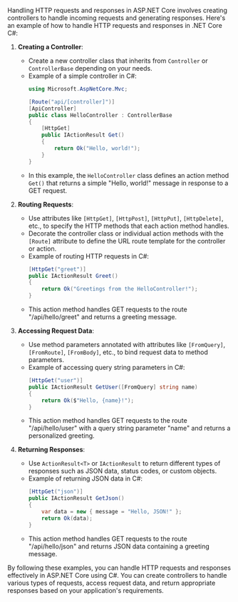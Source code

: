 Handling HTTP requests and responses in ASP.NET Core involves creating controllers to handle incoming requests and generating responses. Here's an example of how to handle HTTP requests and responses in .NET Core C#:

1. **Creating a Controller**:
   - Create a new controller class that inherits from `Controller` or `ControllerBase` depending on your needs.
   - Example of a simple controller in C#:
     ```csharp
     using Microsoft.AspNetCore.Mvc;

     [Route("api/[controller]")]
     [ApiController]
     public class HelloController : ControllerBase
     {
         [HttpGet]
         public IActionResult Get()
         {
             return Ok("Hello, world!");
         }
     }
     ```
   - In this example, the `HelloController` class defines an action method `Get()` that returns a simple "Hello, world!" message in response to a GET request.

2. **Routing Requests**:
   - Use attributes like `[HttpGet]`, `[HttpPost]`, `[HttpPut]`, `[HttpDelete]`, etc., to specify the HTTP methods that each action method handles.
   - Decorate the controller class or individual action methods with the `[Route]` attribute to define the URL route template for the controller or action.
   - Example of routing HTTP requests in C#:
     ```csharp
     [HttpGet("greet")]
     public IActionResult Greet()
     {
         return Ok("Greetings from the HelloController!");
     }
     ```
   - This action method handles GET requests to the route "/api/hello/greet" and returns a greeting message.

3. **Accessing Request Data**:
   - Use method parameters annotated with attributes like `[FromQuery]`, `[FromRoute]`, `[FromBody]`, etc., to bind request data to method parameters.
   - Example of accessing query string parameters in C#:
     ```csharp
     [HttpGet("user")]
     public IActionResult GetUser([FromQuery] string name)
     {
         return Ok($"Hello, {name}!");
     }
     ```
   - This action method handles GET requests to the route "/api/hello/user" with a query string parameter "name" and returns a personalized greeting.

4. **Returning Responses**:
   - Use `ActionResult<T>` or `IActionResult` to return different types of responses such as JSON data, status codes, or custom objects.
   - Example of returning JSON data in C#:
     ```csharp
     [HttpGet("json")]
     public IActionResult GetJson()
     {
         var data = new { message = "Hello, JSON!" };
         return Ok(data);
     }
     ```
   - This action method handles GET requests to the route "/api/hello/json" and returns JSON data containing a greeting message.

By following these examples, you can handle HTTP requests and responses effectively in ASP.NET Core using C#. You can create controllers to handle various types of requests, access request data, and return appropriate responses based on your application's requirements.